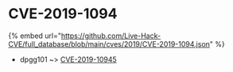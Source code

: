 # CVE-2019-1094
{% embed url="https://github.com/Live-Hack-CVE/full_database/blob/main/cves/2019/CVE-2019-1094.json" %}

* dpgg101 ~> [CVE-2019-10945](https://www.alice-snow.ru/2019/database/cve-2019-1094/cve-2019-10945-dpgg101)